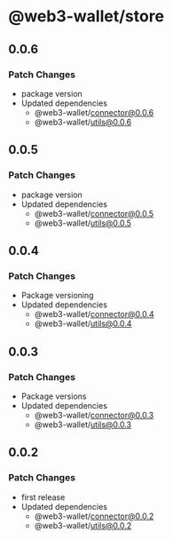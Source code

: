# @web3-wallet/store

## 0.0.6

### Patch Changes

- package version
- Updated dependencies
  - @web3-wallet/connector@0.0.6
  - @web3-wallet/utils@0.0.6

## 0.0.5

### Patch Changes

- package version
- Updated dependencies
  - @web3-wallet/connector@0.0.5
  - @web3-wallet/utils@0.0.5

## 0.0.4

### Patch Changes

- Package versioning
- Updated dependencies
  - @web3-wallet/connector@0.0.4
  - @web3-wallet/utils@0.0.4

## 0.0.3

### Patch Changes

- Package versions
- Updated dependencies
  - @web3-wallet/connector@0.0.3
  - @web3-wallet/utils@0.0.3

## 0.0.2

### Patch Changes

- first release
- Updated dependencies
  - @web3-wallet/connector@0.0.2
  - @web3-wallet/utils@0.0.2
